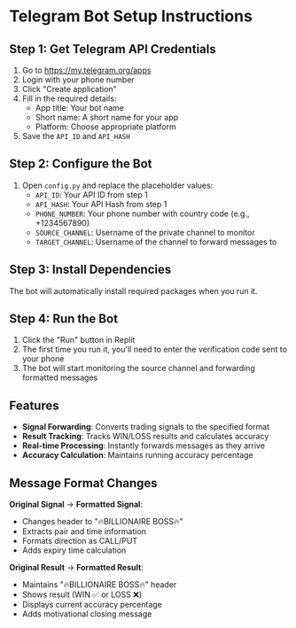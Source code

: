 
# Telegram Bot Setup Instructions

## Step 1: Get Telegram API Credentials

1. Go to https://my.telegram.org/apps
2. Login with your phone number
3. Click "Create application"
4. Fill in the required details:
   - App title: Your bot name
   - Short name: A short name for your app
   - Platform: Choose appropriate platform
5. Save the `API_ID` and `API_HASH`

## Step 2: Configure the Bot

1. Open `config.py` and replace the placeholder values:
   - `API_ID`: Your API ID from step 1
   - `API_HASH`: Your API Hash from step 1
   - `PHONE_NUMBER`: Your phone number with country code (e.g., +1234567890)
   - `SOURCE_CHANNEL`: Username of the private channel to monitor
   - `TARGET_CHANNEL`: Username of the channel to forward messages to

## Step 3: Install Dependencies

The bot will automatically install required packages when you run it.

## Step 4: Run the Bot

1. Click the "Run" button in Replit
2. The first time you run it, you'll need to enter the verification code sent to your phone
3. The bot will start monitoring the source channel and forwarding formatted messages

## Features

- **Signal Forwarding**: Converts trading signals to the specified format
- **Result Tracking**: Tracks WIN/LOSS results and calculates accuracy
- **Real-time Processing**: Instantly forwards messages as they arrive
- **Accuracy Calculation**: Maintains running accuracy percentage

## Message Format Changes

**Original Signal** → **Formatted Signal**:
- Changes header to "🔥BILLIONAIRE BOSS🔥"
- Extracts pair and time information
- Formats direction as CALL/PUT
- Adds expiry time calculation

**Original Result** → **Formatted Result**:
- Maintains "🔥BILLIONAIRE BOSS🔥" header
- Shows result (WIN ✅ or LOSS ❌)
- Displays current accuracy percentage
- Adds motivational closing message
